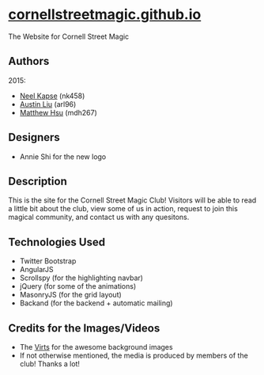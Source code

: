 # [cornellstreetmagic.github.io](http://cornellstreetmagic.github.io/)
The Website for Cornell Street Magic

## Authors
2015:
* [Neel Kapse](https://github.com/neelkapse) (nk458)
* [Austin Liu](https://github.com/aliu139) (arl96)
* [Matthew Hsu](https://github.com/mahsu) (mdh267)

## Designers
* Annie Shi for the new logo

## Description
This is the site for the Cornell Street Magic Club! Visitors will be able to read a little bit about the club, view some of us in action, request to join this magical community, and contact us with any quesitons.

## Technologies Used
* Twitter Bootstrap
* AngularJS
* Scrollspy (for the highlighting navbar)
* jQuery (for some of the animations)
* MasonryJS (for the grid layout)
* Backand (for the backend + automatic mailing)

## Credits for the Images/Videos
* The [Virts](http://home.thevirts.com/) for the awesome background images
* If not otherwise mentioned, the media is produced by members of the club! Thanks a lot!
